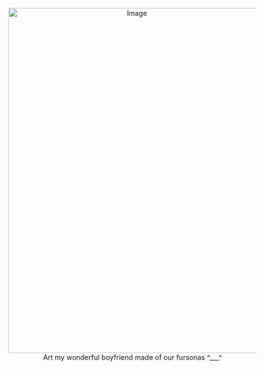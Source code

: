 <p align="center"><img width="506" height="700" alt="Image" src="https://github.com/user-attachments/assets/daf34293-4692-49d9-a556-2df93af6e4f5" />
Art my wonderful boyfriend made of our fursonas ^___^
